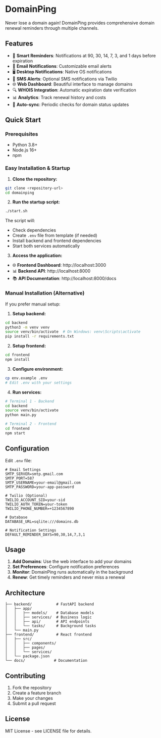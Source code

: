 # DomainPing

Never lose a domain again! DomainPing provides comprehensive domain renewal reminders through multiple channels.

## Features

- 📅 **Smart Reminders**: Notifications at 90, 30, 14, 7, 3, and 1 days before expiration
- 📧 **Email Notifications**: Customizable email alerts
- 🖥️ **Desktop Notifications**: Native OS notifications
- 📱 **SMS Alerts**: Optional SMS notifications via Twilio
- 🌐 **Web Dashboard**: Beautiful interface to manage domains
- 🔍 **WHOIS Integration**: Automatic expiration date verification
- 📊 **Analytics**: Track renewal history and costs
- 🔄 **Auto-sync**: Periodic checks for domain status updates

## Quick Start

### Prerequisites
- Python 3.8+
- Node.js 16+
- npm

### Easy Installation & Startup

1. **Clone the repository:**
```bash
git clone <repository-url>
cd domainping
```

2. **Run the startup script:**
```bash
./start.sh
```

The script will:
- Check dependencies
- Create `.env` file from template (if needed)
- Install backend and frontend dependencies
- Start both services automatically

3. **Access the application:**
- 🌐 **Frontend Dashboard**: http://localhost:3000
- 📊 **Backend API**: http://localhost:8000
- 📚 **API Documentation**: http://localhost:8000/docs

### Manual Installation (Alternative)

If you prefer manual setup:

1. **Setup backend:**
```bash
cd backend
python3 -m venv venv
source venv/bin/activate  # On Windows: venv\Scripts\activate
pip install -r requirements.txt
```

2. **Setup frontend:**
```bash
cd frontend
npm install
```

3. **Configure environment:**
```bash
cp env.example .env
# Edit .env with your settings
```

4. **Run services:**
```bash
# Terminal 1 - Backend
cd backend
source venv/bin/activate
python main.py

# Terminal 2 - Frontend
cd frontend
npm start
```

## Configuration

Edit `.env` file:

```env
# Email Settings
SMTP_SERVER=smtp.gmail.com
SMTP_PORT=587
SMTP_USERNAME=your-email@gmail.com
SMTP_PASSWORD=your-app-password

# Twilio (Optional)
TWILIO_ACCOUNT_SID=your-sid
TWILIO_AUTH_TOKEN=your-token
TWILIO_PHONE_NUMBER=+1234567890

# Database
DATABASE_URL=sqlite:///domains.db

# Notification Settings
DEFAULT_REMINDER_DAYS=90,30,14,7,3,1
```

## Usage

1. **Add Domains**: Use the web interface to add your domains
2. **Set Preferences**: Configure notification preferences
3. **Monitor**: DomainPing runs automatically in the background
4. **Renew**: Get timely reminders and never miss a renewal

## Architecture

```
├── backend/           # FastAPI backend
│   ├── app/
│   │   ├── models/    # Database models
│   │   ├── services/  # Business logic
│   │   ├── api/       # API endpoints
│   │   └── tasks/     # Background tasks
│   └── main.py
├── frontend/          # React frontend
│   ├── src/
│   │   ├── components/
│   │   ├── pages/
│   │   └── services/
│   └── package.json
└── docs/             # Documentation
```

## Contributing

1. Fork the repository
2. Create a feature branch
3. Make your changes
4. Submit a pull request

## License

MIT License - see LICENSE file for details. 
